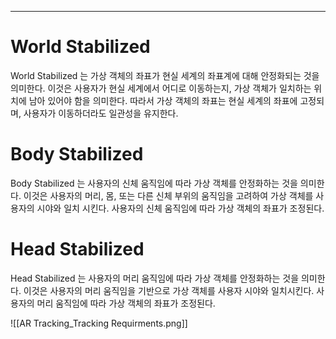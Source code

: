 
---
# World Stabilized

World Stabilized 는 가상 객체의 좌표가 현실 세계의 좌표계에 대해 안정화되는 것을 의미한다. 이것은 사용자가 현실 세계에서 어디로 이동하는지, 가상 객체가 일치하는 위치에 남아 있어야 함을 의미한다. 따라서 가상 객체의 좌표는 현실 세계의 좌표에 고정되며, 사용자가 이동하더라도 일관성을 유지한다.
# Body Stabilized

Body Stabilized 는 사용자의 신체 움직임에 따라 가상 객체를 안정화하는 것을 의미한다. 이것은 사용자의 머리, 몸, 또는 다른 신체 부위의 움직임을 고려하여 가상 객체를 사용자의 시야와 일치 시킨다. 사용자의 신체 움직임에 따라 가상 객체의 좌표가 조정된다.
# Head Stabilized

Head Stabilized 는 사용자의 머리 움직임에 따라 가상 객체를 안정화하는 것을 의미한다. 이것은 사용자의 머리 움직임을 기반으로 가상 객체를 사용자 시야와 일치시킨다. 사용자의 머리 움직임에 따라 가상 객체의 좌표가 조정된다.

![[AR Tracking_Tracking Requirments.png]]
